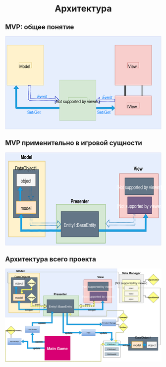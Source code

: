 <h1 style="text-align: center;">Архитектура</h1>
<h2>MVP: общее понятие</h2>
<p><img src="https://github.com/nakoff/3dRpg/blob/main/MVP_base.svg" alt="" width="512" height="300" /></p>


<h2>MVP применительно в игровой сущности</h2>
<p><img src="https://github.com/nakoff/3dRpg/blob/main/MVP_entity.svg" alt="" width="512" height="300" /></p>

<h2>Архитектура всего проекта</h2>
<p><img src="https://github.com/nakoff/3dRpg/blob/main/project_diagram.svg" alt="" width="512" height="300" /></p>
